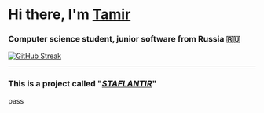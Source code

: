 # Hi there, I'm [Tamir](https://vk.com/ceolantir)
### Computer science student, junior software from Russia 🇷🇺
[![GitHub Streak](https://github-readme-streak-stats.herokuapp.com/?user=ceolantir)](https://git.io/streak-stats)
____
### This is a project called "***[STAFLANTIR](https://www.youtube.com/watch?v=dQw4w9WgXcQ)***"

pass
